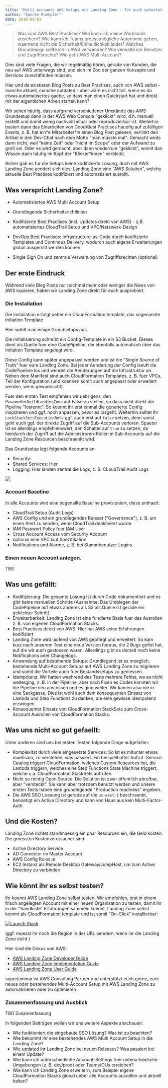 ```yaml
---
title: "Multi Accounts AWS Setups mit Landing Zone - für euch getestet."
author: "Soenke Ruempler"
date: 2018-08-01
---
```


> Was sind AWS Best Practises? Wie kann ich meine Workloads absichern? Wie kann ich Teams groesstmögliche Autonomie geben, waehrend nicht die Sicherheit/Einheitlichkeit leidet? Welches Grunddesign sollte ich in AWS verwenden?  Wie verwalte ich Benutzer und Zugriffsrechte? Wie geht AWS Multi Account?

Dies sind viele Fragen, die wir regelmäßig hören, gerade von Kunden, die neu auf AWS unterwegs sind, und sich im Zoo der ganzen Konzepte und Services zurechtfinden müssen.

Hier und da existieren Blog Posts zu Best Practises, auch von AWS selbst - manche aktuell, manche outdated - aber wäre es nicht toll, wenn es da etwas automatisertes gaebe, so dass man einen Quickstart hat und direkt mit der eigentlichen Arbeit starten kann?

Wir sehen häufig, dass aufgrund verschiedener Umstände das AWS Grundsetup dann in der AWS Web Console "geklickt" wird, d.h. manuell erstellt und damit wenig nachvollzielbar oder reproduzierbar ist. Weiterhin basiert dann das Einarbeiten von Good/Best Practises hauefig auf zufälligen Events, z. B. hat ein\*e Mitarbeiter\*in einen Blog Post gelesen, verlinkt den Artikel in den Dev-Chat nach dem Motto "man müsste mal". Gemacht wirds dann nicht, weil "keine Zeit" oder "nicht im Scope" oder der Aufwand zu groß sei. Oder es wird gemacht, aber dann wiederrum "geklickt", womit das Wissen dann häufig im Kopf der "Klicker\*innen" verbleibt.    

Bisher gab es für die Setups keine kodifizierte Lösung, doch mit AWS Landing Zone aendert sich dies: Landing Zone eine "AWS Solution", welche aktuelle Best Practises kodifiziert und automatisiert ausrollt. 

## Was verspricht Landing Zone?

 - Automatisiertes AWS Multi Account Setup
 - Grundlegende Sicherheitsrichtlinien
 - Kodifizierte Best Practises (inkl. Updates direkt von AWS) - z.B. automatisiertes CloudTrail Setup und VPC/Netzwerk-Design 
 - DevOps Best Practises: Infrastructure-as-Code durch kodifizierte Templates und Continous Delivery, wodurch auch eigene Erweiterungen global ausgerollt werden können.

 - Single Sign On und zentrale Verwaltung von Zugriffsrechten (optional)

## Der erste Eindruck

Während viele Blog Posts nur nochmal mehr oder weniger die News von AWS kopieren, haben wir Landing Zone direkt für euch ausprobiert.

### Die Installation

Die Installation erfolgt ueber ein CloudFormation template, das sogenannte Initiation Template

Hier wählt man einige Grundsetups aus.

Die Initialisierung schreibt ein Config-Template in ein S3 Bucket. Dieses dient als Quelle fuer eine CodePipeline, die ebenfalls automatisch über das Initiation Template angelegt wird.

Diese Config kann später angepassst werden und ist die "Single Source of Truth" fuer eure Landing Zone. Bei jeder Aenderung der Config laeuft die CodePipeline los und wendet die Aenderungen auf die Infrastruktur an. Neben dem Manifest sind auch CloudFormation Templates, z. B. fuer VPCs, Teil der Konfiguration (und koennen somit auch angepasst oder erweitert werden, wenn gewuenscht). 

Fuer den ersten Test empfehlen wir uebrigens, den Parameter`BuildLandingZone` auf False zu stellen, so dass nicht direkt die Pipeline "losrennt". So koennt ihr erst einmal die generierte Config inspizieren und ggf. noch anpassen, bevor es losgeht. Weiterhin solltet ihr `LockStackSetsExecutionRole` ggf. auch erst auf `false` setzen, denn sonst geht euch ggf. der direkte Zugriff auf die Sub-Accounts verloren. Spaeter ist es allerdings empfehlenswert, den Schalter auf `true` zu setzen, da hierdurch der Zugriff auf die Administroren-Rollen in Sub-Accounts auf die Landing Zone Resourcen beschraenkt wird.  

Das Grundsetup legt folgende Accounts an: 

 - Security:
 - Shared Services: Hier 
 - Logging: Hier landen zentral die Logs, z. B. CLoudTrail Audit Logs

![](https://d1.awsstatic.com/aws-answers/answers-images/landing-zone-implementation-architecture.6bfa23d88aef1ce97035d0333f476898739697b9.png)

### Account Baseline

In alle Accounts wird eine sogenallte Baseline provisioniert, diese enthaelt:

 - CloudTrail Setup (Audit Logs)
 - AWS Config und ein grundlegendes Ruleset ("Governance"), z. B. um einen Alert zu senden, wenn CloudTrail deaktiviert wurde
 - IAM Passwort Policy fuer IAM User
 - Cross Account Access vom Security Account
 - optional eine VPC laut Spezifikation
 - Notifications und Alarme, z. B. bei Stammbenutzer Logins. 

### Einen neuen Account anlegen.

TBS

## Was uns gefällt:

 - Kodifizierung: Die gesamte Lösung ist durch Code dokumentiert und es gibt keine manuellen Schritte (Ausnahme: Das Umbiegen der CodePipeline auf etwas anderes als S3 als Quelle ist gerade ein geklickter Schritt)
 - Erweiterbarkeit: Landing Zone ist eine fundierte Basis fuer das Ausrollen z. B. von eigenen CloudFormation Stacks.
 - Best Practises direkt von AWS: Hier hat AWS seine Erfahrungen kodifiziert 
 - Landing Zone wird laufend von AWS gepflegt und erweitert: So kam kurz nach unserem Test eine neue Version heraus, die 2 Bugs gefixt hat, auf die wir auch gestossen waren. Allerdings gibt es derzeit noch keine Notifications oder Changelogs.
 - Anwendung auf bestehende Setups: Grundlegend ist es moeglich, bestehende Multi-Account Setups auf AWS Landing Zone zu migrieren und somit die Vorteile auch fuer Bestandssetups zu geniessen.
 - Idempotenz: Wir hatten waehrend des Tests mehrere Fehler, wo es nicht weiterging, z. B. in der Pipeline, aber nach Fixen es Codes konnten wir die Pipeline neu anstossen und es ging weiter. Wir kamen also nie in eine Sackgasse. Dies ist wohl auch dem konsequenten Einsatz von Lambda und Step Functions zu danken, die eine gewisse Idempotenz erzwingen.
 - Konsequenter Einsatz von CloudFormation StackSets zum Cross-Account Ausrollen von CloudFormation Stacks.

## Was uns nicht so gut gefaellt:

Unter anderen sind uns bei ersten Testen folgende Dinge aufgefallen:

 - Komplexität durch viele eingesetzte Services: So ist es mitunter etwas muehsam, zu verstehen, was passiert. Ein beispielhafter Aufruf: Service Catalog triggert CloudFormation, welches Custom Resources hat, die Lambda triggern, welches eine Step Functions State Machine triggert, welche u.a. CloudFormation StackSets aufrufen.
 - Nicht so richtig Open Source: Die Solution ist zwar öffentlich abrufbar, aber "versteckt". Sie kann aber trotzdem benutzt werden und unsere ersten Tests haben eine grundlegende "Production readiness" ergeben.
 - Die AWS SSO Loesung ist gerade auf die `us-east-1` beschraenkt, benoetigt ein Active Directory und kann von Haus aus kein Multi-Factor-Auth. 

## Und die Kosten?

Landing Zone richtet standmaessig ein paar Resourcen ein, die Geld kosten. Die groessten Kostenverursacher sind:

 - Acitve Directory Service
 - AD Connector im Master Account
 - AWS Config Rules je 
 - EC2 Instanz als Remote Desktop Gateway/JumpHost, um zum Active Directory zu verbinden

## Wie könnt ihr es selbst testen?

Ihr koennt AWS Landing Zone selbst testen. Wir empfehlen, erst in einem frisch angelegten Account mit einer neuen Organisation zu testen, damit ihr in der "Sandkiste" Erfahrungen sammeln koennt. Landing Zone selbst kommt als CloudFormation template und ist somit "On-Click" installierbar:

[![Launch Stack](https://raw.githubusercontent.com/s0enke/cloudformation-templates/master/cloudformation-launch-stack.png)](https://console.aws.amazon.com/cloudformation/home?region=us-east-1#/stacks/new?stackName=aws-landing-zone-initiation&templateURL=https://s3.amazonaws.com/solutions-reference/aws-landing-zone/latest/aws-landing-zone-initiation.template)

(ggf. muesst ihr noch die Region in der URL aendern, wenn ihr die Landing Zone nicht )

Hier sind die Dokus von AWS:

 - [AWS Landing Zone Developer Guide](https://s3.amazonaws.com/solutions-reference/aws-landing-zone/latest/aws-landing-zone-developer-guide.pdf)
 - [AWS Landing Zone Implementation Guide](https://s3.amazonaws.com/solutions-reference/aws-landing-zone/latest/aws-landing-zone-implementation-guide.pdf)
 - [AWS Landing Zone  User Guide](https://s3.amazonaws.com/solutions-reference/aws-landing-zone/latest/aws-landing-zone-user-guide.pdf)

superluminar ist AWS Consulting Partner und unterstützt euch gerne, euer neues oder bestehendes Multi-Account Setup mit AWS Landing Zone zu automatisieren oder zu optimieren. 

### Zusammenfassung und Ausblick

TBD Zusamenfassung

In folgenden Beiträgen wollen wir uns weitere Aspekte anschauen:

 - Wie funktioniert die eingebaute SSO Lösung? Was ist zu beachten?
 - Wie bekommt ihr eine bestehendes AWS Multi Account Setup in die Landing Zone?
 - Wie updated ihr Landing Zone bei neuen Releases? Was passiert bei einem Update?
 - Wie kann ich unterschiedliche Account-Settings fuer unterschiedliche Umgebungen (z. B. dev/prod) oder Teams/OUs erreichen?
 - Wie kann ich Landing Zone erweitern, zum Beispiel eigene CloudFormation Stacks global ueber alle Accounts ausrollen und aktuell halten?




 
